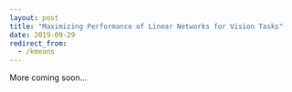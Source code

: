 ```yaml
---
layout: post
title: "Maximizing Performance of Linear Networks for Vision Tasks"
date: 2019-09-29
redirect_from:
  - /kmeans
---
```

More coming soon...
